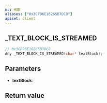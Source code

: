 ```yaml
---
ns: HUD
aliases: ["0x3CF96E16265B7DC8"]
apiset: client
---
```

## _TEXT_BLOCK_IS_STREAMED

```c
// 0x3CF96E16265B7DC8
Any _TEXT_BLOCK_IS_STREAMED(char* textBlock);
```


## Parameters
* **textBlock**:

## Return value
